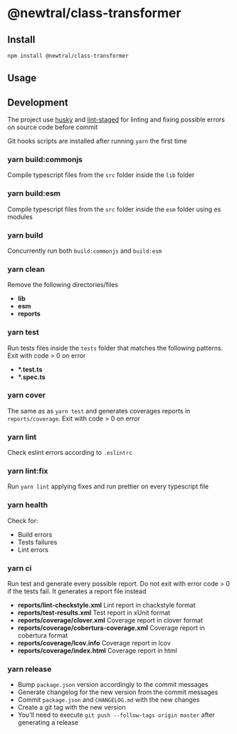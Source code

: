 # @newtral/class-transformer

## Install

```bash
npm install @newtral/class-transformer
```

## Usage

## Development

The project use [husky](https://github.com/typicode/husky) and
[lint-staged](https://github.com/okonet/lint-staged) for linting and fixing possible errors on
source code before commit

Git hooks scripts are installed after running `yarn` the first time

### yarn build:commonjs

Compile typescript files from the `src` folder inside the `lib` folder

### yarn build:esm

Compile typescript files from the `src` folder inside the `esm` folder using es modules

### yarn build

Concurrently run both `build:commonjs` and `build:esm`

### yarn clean

Remove the following directories/files

- **lib**
- **esm**
- **reports**

### yarn test

Run tests files inside the `tests` folder that matches the following patterns. Exit with code > 0 on
error

- **\*.test.ts**
- **\*.spec.ts**

### yarn cover

The same as as `yarn test` and generates coverages reports in `reports/coverage`. Exit with code > 0
on error

### yarn lint

Check eslint errors according to `.eslintrc`

### yarn lint:fix

Run `yarn lint` applying fixes and run prettier on every typescript file

### yarn health

Check for:

- Build errors
- Tests failures
- Lint errors

### yarn ci

Run test and generate every possible report. Do not exit with error code > 0 if the tests fail. It
generates a report file instead

- **reports/lint-checkstyle.xml** Lint report in chackstyle format
- **reports/test-results.xml** Test report in xUnit format
- **reports/coverage/clover.xml** Coverage report in clover format
- **reports/coverage/cobertura-coverage.xml** Coverage report in cobertura format
- **reports/coverage/lcov.info** Coverage report in lcov
- **reports/coverage/index.html** Coverage report in html

### yarn release

- Bump `package.json` version accordingly to the commit messages
- Generate changelog for the new version from the commit messages
- Commit `package.json` and `CHANGELOG.md` with the new changes
- Create a git tag with the new version
- You'll need to execute `git push --follow-tags origin master` after generating a release

